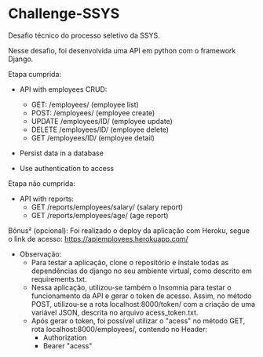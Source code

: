 # Challenge-SSYS
Desafio técnico do processo seletivo da SSYS. 

Nesse desafio, foi desenvolvida uma API em python com o framework Django.

Etapa cumprida: 
- API with employees CRUD:
    - GET: /employees/ (employee list)
    - POST: /employees/ (employee create)
    - UPDATE /employees/ID/ (employee update)
    - DELETE /employees/ID/ (employee delete)
    - GET /employees/ID/ (employee detail)

- Persist data in a database
- Use authentication to access

Etapa não cumprida:
- API with reports:
    - GET /reports/employees/salary/ (salary report)
    - GET /reports/employees/age/ (age report)

Bônus² (opcional): Foi realizado o deploy da aplicação com Heroku, segue o link de acesso: 
https://apiemployees.herokuapp.com/

- Observação: 
    - Para testar a aplicação, clone o repositório e instale todas as dependências do django no seu ambiente virtual, como descrito em requirements.txt. 
    - Nessa aplicação, utilizou-se também o Insomnia para testar o funcionamento da API e gerar o token de acesso.  Assim, no método POST, utilizou-se a rota localhost:8000/token/ com a criação de uma variável JSON, descrita no arquivo acess_token.txt. 
    - Após gerar o token, foi possível utilizar o "acess" no método GET, rota localhost:8000/employees/, contendo no Header: 
        - Authorization 
        - Bearer "acess"